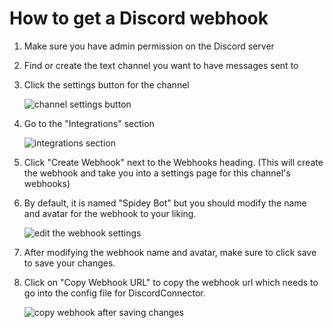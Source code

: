 # How to get a Discord webhook

1. Make sure you have admin permission on the Discord server
2. Find or create the text channel you want to have messages sent to
3. Click the settings button for the channel

    ![channel settings button](/img/howto-0.png)

4. Go to the "Integrations" section

    ![integrations section](/img/howto-1.png)

5. Click "Create Webhook" next to the Webhooks heading. (This will create the webhook and take you into a settings page for this channel's webhooks)
6. By default, it is named "Spidey Bot" but you should modify the name and avatar for the webhook to your liking.

    ![edit the webhook settings](/img/howto-2.png)

7. After modifying the webhook name and avatar, make sure to click save to save your changes.
8. Click on "Copy Webhook URL" to copy the webhook url which needs to go into the config file for DiscordConnector.

    ![copy webhook after saving changes](/img/howto-3.png)
